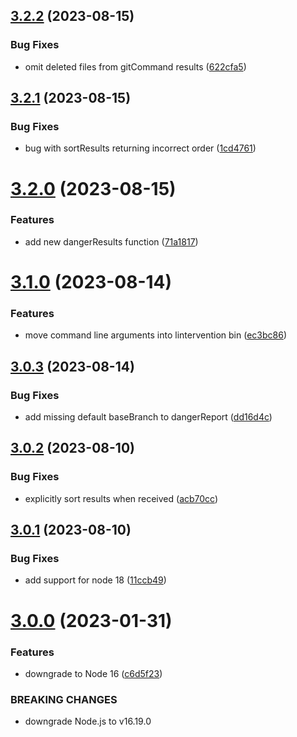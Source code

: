## [3.2.2](https://github.com/kapowaz/lintervention/compare/v3.2.1...v3.2.2) (2023-08-15)


### Bug Fixes

* omit deleted files from gitCommand results ([622cfa5](https://github.com/kapowaz/lintervention/commit/622cfa51b0bf7809536dbdb4f6c315737dc02372))

## [3.2.1](https://github.com/kapowaz/lintervention/compare/v3.2.0...v3.2.1) (2023-08-15)


### Bug Fixes

* bug with sortResults returning incorrect order ([1cd4761](https://github.com/kapowaz/lintervention/commit/1cd47611ca1fd693d93dcfba24672131369fef58))

# [3.2.0](https://github.com/kapowaz/lintervention/compare/v3.1.0...v3.2.0) (2023-08-15)


### Features

* add new dangerResults function ([71a1817](https://github.com/kapowaz/lintervention/commit/71a18178ce3f6d7c4a0514840b72a3b624a21cd2))

# [3.1.0](https://github.com/kapowaz/lintervention/compare/v3.0.3...v3.1.0) (2023-08-14)


### Features

* move command line arguments into lintervention bin ([ec3bc86](https://github.com/kapowaz/lintervention/commit/ec3bc86a30014c3f15005a0dcafa0495bdcbacf5))

## [3.0.3](https://github.com/kapowaz/lintervention/compare/v3.0.2...v3.0.3) (2023-08-14)


### Bug Fixes

* add missing default baseBranch to dangerReport ([dd16d4c](https://github.com/kapowaz/lintervention/commit/dd16d4c41d972352ffb7100976520da1f9fb1993))

## [3.0.2](https://github.com/kapowaz/lintervention/compare/v3.0.1...v3.0.2) (2023-08-10)


### Bug Fixes

* explicitly sort results when received ([acb70cc](https://github.com/kapowaz/lintervention/commit/acb70cc4aafb59a6ebaaedf14fc77975bbe37e33))

## [3.0.1](https://github.com/kapowaz/lintervention/compare/v3.0.0...v3.0.1) (2023-08-10)


### Bug Fixes

* add support for node 18 ([11ccb49](https://github.com/kapowaz/lintervention/commit/11ccb4941e0438817258225bcfaef85e82acc67c))

# [3.0.0](https://github.com/kapowaz/lintervention/compare/v2.0.0...v3.0.0) (2023-01-31)


### Features

* downgrade to Node 16 ([c6d5f23](https://github.com/kapowaz/lintervention/commit/c6d5f231e299872be0d9bf25afe84d70a507462e))


### BREAKING CHANGES

* downgrade Node.js to v16.19.0
